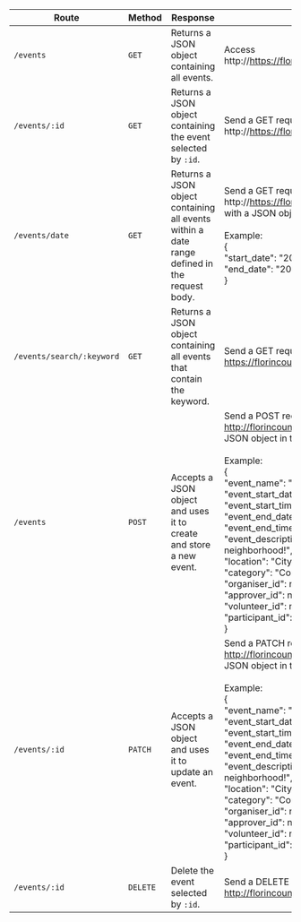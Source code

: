 | Route                    | Method | Response                                                                                        | Usage                                                                                                                                                                                                                                                                                                                                                                                                                                                                                                                                                                                     |
| ------------------------ | ------ | ----------------------------------------------------------------------------------------------- | ----------------------------------------------------------------------------------------------------------------------------------------------------------------------------------------------------------------------------------------------------------------------------------------------------------------------------------------------------------------------------------------------------------------------------------------------------------------------------------------------------------------------------------------------------------------------------------------- |
| `/events`                | `GET`  | Returns a JSON object containing all events.                                                    | Access http://https://florincountycouncil.onrender.com/events                                                                                                                                                                                                                                                                                                                                                                                                                                                                                                                             |
| `/events/:id`            | `GET`  | Returns a JSON object containing the event selected by `:id`.                                   | Send a GET request to http://https://florincountycouncil.onrender.com/events/:id                                                                                                                                                                                                                                                                                                                                                                                                                                                                                                          |
| `/events/date`           | `GET`  | Returns a JSON object containing all events within a date range defined in the request body. | Send a GET request to http://https://florincountycouncil.onrender.com/events/date with a JSON object in the body of the request.<br/><br/>Example:<br/>{<br/>"start_date": "2023-06-23",<br/>"end_date": "2023-06-27"<br/>}                                                                                                                                                                                                                                                                                                                                                      |
| `/events/search/:keyword`| `GET`  | Returns a JSON object containing all events that contain the keyword.                           | Send a GET request to https://florincountycouncil.onrender.com/search/:keyword                                                                                                                                                                                                                                                                                                                                                                                                                                                                                                            |
| `/events`                | `POST` | Accepts a JSON object and uses it to create and store a new event.                              | Send a POST request to http://florincountycouncil.onrender.com/events with a JSON object in the body of the request.<br/><br/>Example:<br/>{<br/>"event_name": "Community Cleanup Day",<br/>"event_start_date": "2023-07-15",<br/>"event_start_time": "09:00:00",<br/>"event_end_date": "2023-07-15",<br/>"event_end_time": "12:00:00",<br/>"event_description": "Join us in cleaning up our neighborhood!",<br/>"location": "City Park",<br/>"category": "Community Service",<br/>"organiser_id": null,<br/>"approver_id": null,<br/>"volunteer_id": null,<br/>"participant_id": null<br/>} |
| `/events/:id`            | `PATCH` | Accepts a JSON object and uses it to update an event.                                           | Send a PATCH request to http://florincountycouncil.onrender.com/events/:id with a JSON object in the body of the request.<br/><br/>Example:<br/>{<br/>"event_name": "Community Cleanup Day",<br/>"event_start_date": "2023-07-15",<br/>"event_start_time": "09:00:00",<br/>"event_end_date": "2023-07-15",<br/>"event_end_time": "12:00:00",<br/>"event_description": "Join us in cleaning up our neighborhood!",<br/>"location": "City Park",<br/>"category": "Community Service",<br/>"organiser_id": null,<br/>"approver_id": null,<br/>"volunteer_id": null,<br/>"participant_id": null<br/>} |
| `/events/:id`            | `DELETE`| Delete the event selected by `:id`.                                                            | Send a DELETE request to http://florincountycouncil.onrender.com/events/:id |
